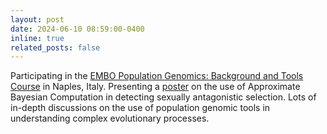 ```yaml
---
layout: post
date: 2024-06-10 08:59:00-0400
inline: true
related_posts: false
---
```


Participating in the [EMBO Population Genomics: Background and Tools Course](https://meetings.embo.org/event/24-pop-genomics) in Naples, Italy. Presenting a [poster](https://www.jeangilder.it/pop-genomics/wp-content/uploads/2024/06/Abhilesh_Dhawanjewar.pdf) on the use of Approximate Bayesian Computation in detecting sexually antagonistic selection. Lots of in-depth discussions on the use of population genomic tools in understanding complex evolutionary processes.
